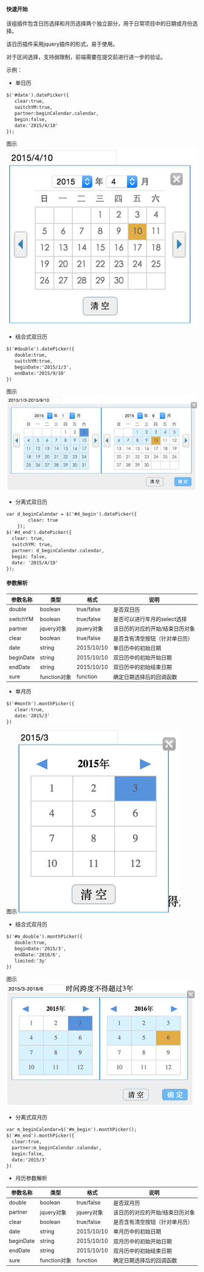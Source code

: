 ​

#### 快速开始

该组插件包含日历选择和月历选择两个独立部分，用于日常项目中的日期或月份选择。

该日历插件采用jquery插件的形式，易于使用。

对于区间选择，支持弱限制，前端需要在提交前进行进一步的验证。


示例：

* 单日历

```
$('#date').datePicker({
   clear:true,
   switchYM:true,
   partner:beginCalendar.calendar,
   begin:false,
   date:'2015/4/10'
});
```
图示
![单日历](/readmeImages/date_single.png "图示")



* 结合式双日历

```
$('#double').datePicker({
   double:true,
   switchYM:true,
   beginDate:'2015/1/3',
   endDate:'2015/9/10'
})
```
图示
![双日历](/readmeImages/date_double.png "图示")

* 分离式双日历

```
var d_beginCalendar = $('#d_begin').datePicker({
        clear: true
    });
$('#d_end').datePicker({
  clear: true,
  switchYM: true,
  partner: d_beginCalendar.calendar,
  begin: false,
  date: '2015/4/10'
});
```

#### 参数解析

参数名称 | 类型 | 格式 | 说明
----- | ---- | ---- | ----
double | boolean | true/false | 是否双日历
switchYM | boolean | true/false | 是否可以进行年月的select选择
partner | jquery对象 | jquery对象 | 该日历的对应的开始/结束日历对象
clear | boolean | true/false | 是否含有清空按钮（针对单日历）
date | string | 2015/10/10 | 单日历中的初始日期
beginDate | string | 2015/10/10 | 双日历中的初始开始日期
endDate | string | 2015/10/10 | 双日历中的初始结束日期
sure | function对象 | function | 确定日期选择后的回调函数

* 单月历

```
$('#month').monthPicker({
   clear:true,
   date:'2015/3'
})
```
图示
![单月历](/readmeImages/month_single.png "图示")



* 结合式双月历

```
$('#m_double').monthPicker({
   double:true,
   beginDate:'2015/3',
   endDate:'2016/6',
   limited:'3y'
})
```
图示
![双月历](/readmeImages/month_double.png "图示")

* 分离式双月历

```
var m_beginCalendar=$('#m_begin').monthPicker();
$('#m_end').monthPicker({
  clear:true,
  partner:m_beginCalendar.calendar,
  begin:false,
  date:'2015/3'
})
```


* 月历参数解析

参数名称 | 类型 | 格式 | 说明
----- | ---- | ---- | ----
double | boolean | true/false | 是否双月历
partner | jquery对象 | jquery对象 | 该日历的对应的开始/结束日历对象
clear | boolean | true/false | 是否含有清空按钮（针对单月历）
date | string | 2015/10/10 | 单月历中的初始日期
beginDate | string | 2015/10/10 | 双月历中的初始开始日期
endDate | string | 2015/10/10 | 双月历中的初始结束日期
sure | function对象 | function | 确定日期选择后的回调函数













































